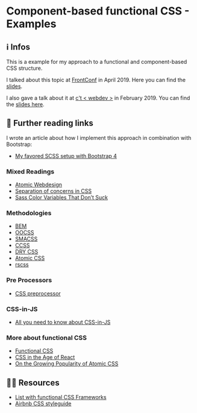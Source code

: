 # Component-based functional CSS - Examples

## ℹ️ Infos 
This is a example for my approach to a functional and component-based CSS structure. 

I talked about this topic at [FrontConf](https://frontconf.com/) in April 2019. Here you can find the [slides](https://speakerdeck.com/programmiri/organise-your-styles-with-component-based-css-approach).

I also gave a talk about it at [c't < webdev >](https://ctwebdev.de/) in February 2019. You can find the [slides here](https://speakerdeck.com/programmiri/my-approach-to-a-component-based-css-f601400d-28ff-4b74-b3e2-5009b768d236).

## 📖 Further reading links 

I wrote an article about how I implement this approach in combination with Bootstrap:
 - [My favored SCSS setup with Bootstrap 4](https://medium.com/@programmiri/my-favored-scss-setup-with-bootstrap-4-547e9ea290f8)

### Mixed Readings
- [Atomic Webdesign](http://bradfrost.com/blog/post/atomic-web-design/)
- [Separation of concerns in CSS](https://adamwathan.me/css-utility-classes-and-separation-of-concerns/)
- [Sass Color Variables That Don’t Suck](https://davidwalsh.name/sass-color-variables-dont-suck)

### Methodologies
- [BEM](https://css-tricks.com/bem-101/)
- [OOCSS](https://github.com/stubbornella/oocss/wiki)
- [SMACSS](http://smacss.com/)
- [CCSS](http://sathify.github.io/CCSS/)
- [DRY CSS](https://vanseodesign.com/css/dry-principles/)
- [Atomic CSS](https://css-tricks.com/lets-define-exactly-atomic-css/)
- [rscss](https://rscss.io)

### Pre Processors
- [CSS preprocessor](https://developer.mozilla.org/en-US/docs/Glossary/CSS_preprocessor)

### CSS-in-JS
- [All you need to know about CSS-in-JS](
https://hackernoon.com/all-you-need-to-know-about-css-in-js-984a72d48ebc)

### More about functional CSS
- [Functional CSS](https://www.mikecr.it/ramblings/functional-css/)
- [CSS in the Age of React](https://engineeringblog.yelp.com/2018/03/css-in-the-age-of-react.html)
- [On the Growing Popularity of Atomic CSS](https://css-tricks.com/growing-popularity-atomic-css/)

## 👩‍💻 Resources 
- [List with functional CSS Frameworks](https://github.com/topics/functional-css)
- [Airbnb CSS styleguide](https://github.com/airbnb/css)
